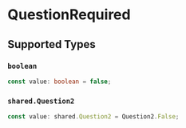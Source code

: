 # QuestionRequired


## Supported Types

### `boolean`

```typescript
const value: boolean = false;
```

### `shared.Question2`

```typescript
const value: shared.Question2 = Question2.False;
```

